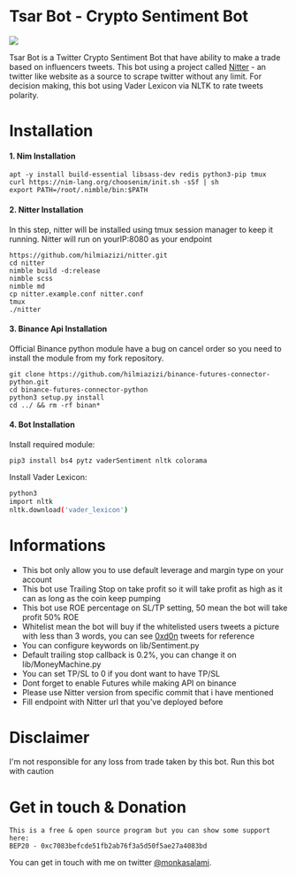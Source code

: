 # Tsar Bot - Crypto Sentiment Bot
![](https://i.ibb.co/3vfVwXs/asd.jpg)

Tsar Bot is a Twitter Crypto Sentiment Bot that have ability to make a trade based on influencers tweets. This bot using a project called [Nitter](https://github.com/zedeus/nitter "Nitter") - an twitter like website as a source to scrape twitter without any limit. For decision making, this bot using Vader Lexicon via NLTK to rate tweets polarity.

# Installation
#### 1. Nim Installation


    apt -y install build-essential libsass-dev redis python3-pip tmux
    curl https://nim-lang.org/choosenim/init.sh -sSf | sh
    export PATH=/root/.nimble/bin:$PATH

#### 2. Nitter Installation
In this step, nitter will be installed using tmux session manager to keep it running. Nitter will run on yourIP:8080 as your endpoint


    https://github.com/hilmiazizi/nitter.git
    cd nitter
    nimble build -d:release
    nimble scss
    nimble md
    cp nitter.example.conf nitter.conf
    tmux
    ./nitter
    
#### 3. Binance Api Installation
Official Binance python module have a bug on cancel order so you need to install the module from my fork repository.


    git clone https://github.com/hilmiazizi/binance-futures-connector-python.git
    cd binance-futures-connector-python
    python3 setup.py install
    cd ../ && rm -rf binan*
    
#### 4. Bot Installation
Install required module:


    pip3 install bs4 pytz vaderSentiment nltk colorama

Install Vader Lexicon:
```bash
python3
import nltk
nltk.download('vader_lexicon')
```
# Informations
- This bot only allow you to use default leverage and margin type on your account
- This bot use Trailing Stop on take profit so it will take profit as high as it can as long as the coin keep pumping
- This bot use ROE percentage on SL/TP setting, 50 mean the bot will take profit 50% ROE
- Whitelist mean the bot will buy if the whitelisted users tweets a picture with less than 3 words, you can see [0xd0n](https://twitter.com/0xd0n/status/1483795095451324422 "0xd0n") tweets for reference
- You can configure keywords on lib/Sentiment.py
- Default trailing stop callback is 0.2%, you can change it on lib/MoneyMachine.py
- You can set TP/SL to 0 if you dont want to have TP/SL
- Dont forget to enable Futures while making API on binance
- Please use Nitter version from specific commit that i  have mentioned
- Fill endpoint with Nitter url that you've deployed before

# Disclaimer
I'm not responsible for any loss from trade taken by this bot. Run this bot with caution

# Get in touch & Donation


    This is a free & open source program but you can show some support here:
    BEP20 - 0xc7083befcde51fb2ab76f3a5d50f5ae27a4083bd
You can get in touch with me on twitter [@monkasalami](https://twitter.com/monkasalami "@monkasalami").

